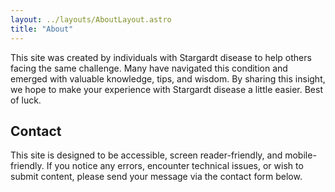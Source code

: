 ```yaml
---
layout: ../layouts/AboutLayout.astro
title: "About"
---
```


This site was created by individuals with Stargardt disease to help others facing the same challenge. Many have navigated this condition and emerged with valuable knowledge, tips, and wisdom. By sharing this insight, we hope to make your experience with Stargardt disease a little easier. Best of luck.

## Contact

This site is designed to be accessible, screen reader-friendly, and mobile-friendly. If you notice any errors, encounter technical issues, or wish to submit content, please send your message via the contact form below.

<!-- ## Resources

- [Stargardt YouTuber reviews accessibility tools](https://www.youtube.com/@theblindlife?si=WOq1vr-nuA9smXBM)
- [Two blind brothers video series on how to live with Stargardt disease](https://www.didit.org/courses/bradford-manning-teaches-stargardt-disease) -->
